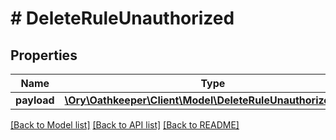 # # DeleteRuleUnauthorized

## Properties

Name | Type | Description | Notes
------------ | ------------- | ------------- | -------------
**payload** | [**\Ory\Oathkeeper\Client\Model\DeleteRuleUnauthorizedBody**](DeleteRuleUnauthorizedBody.md) |  | [optional] 

[[Back to Model list]](../../README.md#documentation-for-models) [[Back to API list]](../../README.md#documentation-for-api-endpoints) [[Back to README]](../../README.md)


